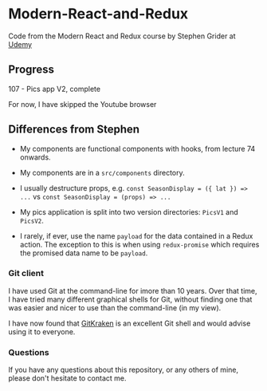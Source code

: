 # Modern-React-and-Redux

Code from the Modern React and Redux course by Stephen Grider at
[Udemy](https://www.udemy.com/course/react-redux)

## Progress

  107 - Pics app V2, complete

For now, I have skipped the Youtube browser

## Differences from Stephen

* My components are functional components with hooks, from lecture 74 onwards.

* My components are in a `src/components` directory.

* I usually destructure props, e.g. `const SeasonDisplay = ({ lat }) => ...`
  vs `const SeasonDisplay = (props) => ...`

* My pics application is split into two version directories: `PicsV1` and `PicsV2`.

* I rarely, if ever, use the name `payload` for the data contained in a Redux action.
  The exception to this is when using `redux-promise` which requires the promised data
  name to be `payload`.

### Git client

I have used Git at the command-line for imore than 10 years. Over that time, I have tried
many different graphical shells for Git, without finding one that was easier
and nicer to use than the command-line (in my view).

I have now found that [GitKraken](https://www.gitkraken.com) is an excellent
Git shell and would advise using it to everyone.

### Questions

If you have any questions about this repository, or any others of mine, please
don't hesitate to contact me.
